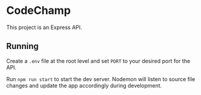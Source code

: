 # CodeChamp

This project is an Express API.

## Running

Create a `.env` file at the root level and set `PORT` to your desired port for the API.

Run `npm run start` to start the dev server. Nodemon will listen to source file changes and update the app accordingly during development.
